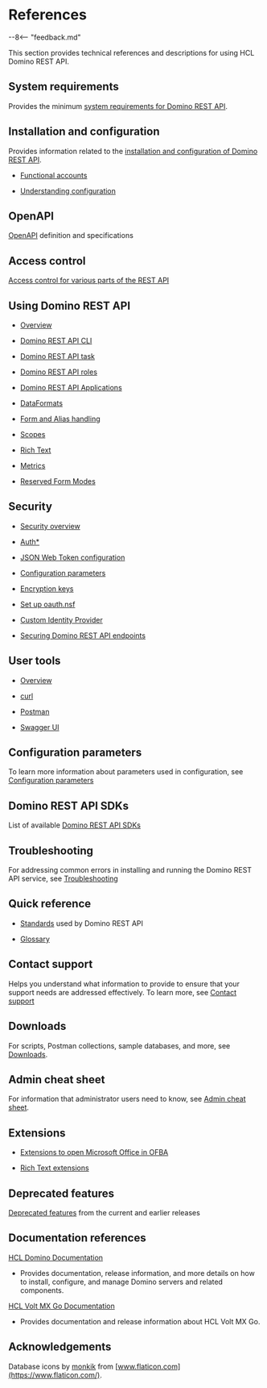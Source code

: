 # References

--8<-- "feedback.md"

This section provides technical references and descriptions for using HCL Domino REST API.

## System requirements

Provides the minimum [system requirements for Domino REST API](https://support.hcltechsw.com/csm?id=kb_article&sysparm_article=KB0101789).

## Installation and configuration

Provides information related to the [installation and configuration of Domino REST API](../tutorial/installconfig/index.md).

- [Functional accounts](functionalUsers.md)

- [Understanding configuration](understandingconfig.md)

## OpenAPI

[OpenAPI](openapidefinitions.md) definition and specifications
## Access control

[Access control for various parts of the REST API](accesscontrol.md)

## Using Domino REST API

- [Overview](usingdominorestapi/index.md)

- [Domino REST API CLI](usingdominorestapi/keepcli.md)

- [Domino REST API task](usingdominorestapi/restapitask.md)

- [Domino REST API roles](usingdominorestapi/roles.md)

- [Domino REST API Applications](usingdominorestapi/keepapplications.md)

- [DataFormats](usingdominorestapi/dataformats.md)

- [Form and Alias handling](usingdominorestapi/formnames.md)

- [Scopes](usingdominorestapi/scopes.md)

- [Rich Text](usingdominorestapi/richtext/index.md)

- [Metrics](usingdominorestapi/metrics.md)

- [Reserved Form Modes](usingdominorestapi/modenames.md)

## Security

- [Security overview](security/index.md)

- [Auth\*](security/authentication.md)

- [JSON Web Token configuration](security/jwt.md)

- [Configuration parameters](security/configurationParameters.md)

- [Encryption keys](security/encryption.md)

- [Set up oauth.nsf](../howto/VoltMX/setupoauthnsf.md)

- [Custom Identity Provider](security/customIdp.md)

- [Securing Domino REST API endpoints](security/securingKEEPEndpoints.md)

## User tools

- [Overview](usertools/index.md)

- [curl](usertools/curl.md)

- [Postman](usertools/postman.md)

- [Swagger UI](usertools/swagger.md)

## Configuration parameters 

To learn more information about parameters used in configuration, see [Configuration parameters](parameters.md)

## Domino REST API SDKs

List of available [Domino REST API SDKs](sdk.md)

## Troubleshooting

For addressing common errors in installing and running the Domino REST API service, see [Troubleshooting](troubleshooting.md)

## Quick reference

- [Standards](quickreference/standards.md) used by Domino REST API

- [Glossary](quickreference/glossary.md)

## Contact support

Helps you understand what information to provide to ensure that your support needs are addressed effectively. To learn more, see [Contact support](support.md)

## Downloads

For scripts, Postman collections, sample databases, and more, see [Downloads](downloads.md).

## Admin cheat sheet

For information that administrator users need to know, see [Admin cheat sheet](admincheatsheet.md).

## Extensions

- [Extensions to open Microsoft Office in OFBA](ofba.md)

- [Rich Text extensions](richtextension.md)

## Deprecated features

[Deprecated features](deprecated.md) from the current and earlier releases

## Documentation references

[HCL Domino Documentation](https://help.hcl-software.com/domino/14.0.0/admin/index.html)

- Provides documentation, release information, and more details on how to install, configure, and manage Domino servers and related components.

[HCL Volt MX Go Documentation](https://opensource.hcltechsw.com/voltmxgo-documentation/)

- Provides documentation and release information about HCL Volt MX Go. 

## Acknowledgements

Database icons by [monkik](https://www.flaticon.com/authors/monkik) from [www.flaticon.com](https://www.flaticon.com/).
